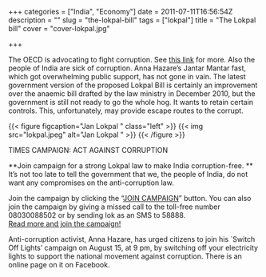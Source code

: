 +++
categories = ["India", "Economy"]
date = 2011-07-11T16:56:54Z
description = ""
slug = "the-lokpal-bill"
tags = ["lokpal"]
title = "The Lokpal bill"
cover = "cover-lokpal.jpg"

+++

The OECD is advocating to fight corruption. See [this link](http://www.oecd.org/document/32/0,3746,en_21571361_44315115_47726560_1_1_1_1,00.html) for more. Also the people of India are sick of corruption. Anna Hazare’s Jantar Mantar fast, which got overwhelming public support, has not gone in vain. The latest government version of the proposed Lokpal Bill is certainly an improvement over the anaemic bill drafted by the law ministry in December 2010, but the government is still not ready to go the whole hog. It wants to retain certain controls. This, unfortunately, may provide escape routes to the corrupt.  
  
{{< figure figcaption="Jan Lokpal " class="left" >}}
	{{< img src="lokpal.jpeg"   alt="Jan Lokpal " >}}
{{< /figure >}}

 TIMES CAMPAIGN: ACT AGAINST CORRUPTION

**Join campaign for a strong Lokpal law to make India corruption-free. **  
 It’s not too late to tell the government that we, the people of India, do not want any compromises on the anti-corruption law.

Join the campaign by clicking the “[JOIN CAMPAIGN](http://timesofindia.indiatimes.com/for-a-strong-lokpal-against-corruption/lokpalbill.cms)” button. You can also join the campaign by giving a missed call to the toll-free number 08030088502 or by sending lok as an SMS to 58888.  
[Read more and join the campaign!](http://timesofindia.indiatimes.com/for-a-strong-lokpal-against-corruption/lokpalbill.cms)

Anti-corruption activist, Anna Hazare, has urged citizens to join his `Switch Off Lights’ campaign on August 15, at 9 pm, by switching off your electricity lights to support the national movement against corruption. There is an online page on it on Facebook.
